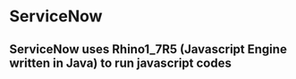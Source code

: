 # ServiceNow

## ServiceNow uses Rhino1_7R5 (Javascript Engine written in Java) to run javascript codes